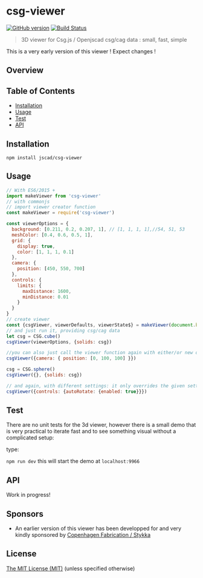 # csg-viewer

[![GitHub version](https://badge.fury.io/gh/jscad%2Fcsg-viewer.svg)](https://badge.fury.io/gh/jscad%2Fcsg-viewer)
[![Build Status](https://travis-ci.org/jscad/csg-viewer.svg)](https://travis-ci.org/jscad/csg-viewer)

> 3D viewer for Csg.js / Openjscad csg/cag data : small, fast, simple

This is a very early version of this viewer ! Expect changes ! 

## Overview


## Table of Contents

- [Installation](#installation)
- [Usage](#usage)
- [Test](#test)
- [API](#api)

## Installation

```
npm install jscad/csg-viewer
```

## Usage

```javascript
// With ES6/2015 +
import makeViewer from 'csg-viewer'
// with commonjs
// import viewer creator function
const makeViewer = require('csg-viewer')

const viewerOptions = {
  background: [0.211, 0.2, 0.207, 1], // [1, 1, 1, 1],//54, 51, 53
  meshColor: [0.4, 0.6, 0.5, 1],
  grid: {
    display: true,
    color: [1, 1, 1, 0.1]
  },
  camera: {
    position: [450, 550, 700]
  },
  controls: {
    limits: {
      maxDistance: 1600,
      minDistance: 0.01
    }
  }
}
// create viewer
const {csgViewer, viewerDefaults, viewerState$} = makeViewer(document.body, viewerOptions)
// and just run it, providing csg/cag data
let csg = CSG.cube()
csgViewer(viewerOptions, {solids: csg})

//you can also just call the viewer function again with either/or new data or new settings
csgViewer({camera: { position: [0, 100, 100] }})

csg = CSG.sphere()
csgViewer({}, {solids: csg})

// and again, with different settings: it only overrides the given settings
csgViewer({controls: {autoRotate: {enabled: true}}})

```

## Test

There are no unit tests for the 3d viewer, however there is a small demo that is very practical to iterate fast and to see something visual without a complicated setup:

type:

```npm run dev``` this will start the demo at `localhost:9966`

## API

Work in progress!


## Sponsors

* An earlier version of this viewer has been developped for and very kindly sponsored by [Copenhagen Fabrication / Stykka](https://www.stykka.com/)

## License

[The MIT License (MIT)](https://github.com/jscad/OpenJSCAD.org/blob/master/LICENSE)
(unless specified otherwise)
